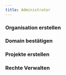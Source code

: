 ```yaml
---
title: Administrator
---
```


### Organisation erstellen

### Domain bestätigen

### Projekte erstellen

### Rechte Verwalten
